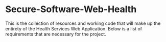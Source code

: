 # Secure-Software-Web-Health
This is the collection of resources and working code that will make up the entirety of the Health Services Web Application. 
Below is a list of requirements that are necessary for the project.
